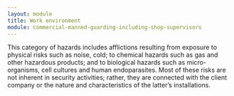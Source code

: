```yaml
---
layout: module
title: Work environment
module: commercial-manned-guarding-including-shop-supervisors
---
```

This category of hazards includes afflictions resulting from exposure to
physical risks such as noise, cold; to chemical hazards such as gas and other
hazardous products; and to biological hazards such as micro-organisms, cell
cultures and human endoparasites. Most of these risks are not inherent in
security activities; rather, they are connected with the client company or the
nature and characteristics of the latter’s installations.


